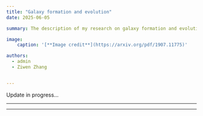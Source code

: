 ```yaml
---
title: "Galaxy formation and evolution"
date: 2025-06-05

summary: The description of my research on galaxy formation and evolution.

image:
    caption: '[**Image credit**](https://arxiv.org/pdf/1907.11775)'

authors:
  - admin
  - Ziwen Zhang


---
```


Update in progress...

---

<script defer src="https://cdn.commento.io/js/commento.js"></script>
<div id="commento"></div>

---
